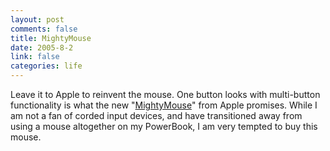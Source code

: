 ```yaml
--- 
layout: post
comments: false
title: MightyMouse
date: 2005-8-2
link: false
categories: life
---
```

Leave it to Apple to reinvent the mouse. One button looks with multi-button functionality is what the new "<a href="http://www.apple.com/mightymouse/index.html" title="MightyMouse">MightyMouse</a>" from Apple promises. While I am not a fan of corded input devices, and have transitioned away from using a mouse altogether on my PowerBook, I am very tempted to buy this mouse.

